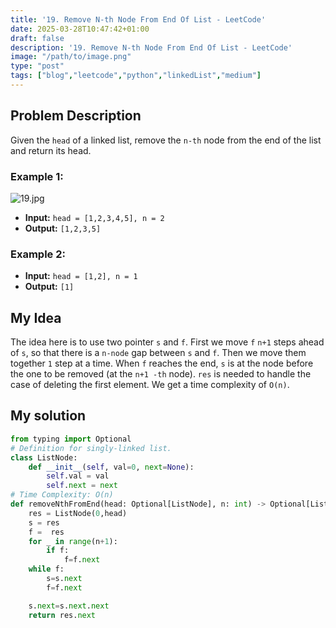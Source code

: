 ```yaml
---
title: '19. Remove N-th Node From End Of List - LeetCode'
date: 2025-03-28T10:47:42+01:00
draft: false
description: '19. Remove N-th Node From End Of List - LeetCode'
image: "/path/to/image.png"
type: "post"
tags: ["blog","leetcode","python","linkedList","medium"]
---
```

## Problem Description

Given the `head` of a linked list, remove the `n-th` node from the end of the list and return its head.

### Example 1:
![19.jpg](/images/19.jpg)
* **Input:** `head = [1,2,3,4,5], n = 2`
* **Output:** `[1,2,3,5]`
### Example 2:
* **Input:** `head = [1,2], n = 1`
* **Output:** `[1]`

## My Idea

The idea here is to use two pointer `s` and `f`. First we move `f` `n+1` steps ahead of `s`, so that there is a `n-node` gap between `s` and `f`. Then we move them together `1` step at a time. When `f` reaches the end, `s` is at the node before the one to be removed (at the `n+1 -th` node). `res` is needed to handle the case of deleting the first element. We get a time complexity of `O(n)`.

## My solution
```python
from typing import Optional
# Definition for singly-linked list.
class ListNode:
    def __init__(self, val=0, next=None):
        self.val = val
        self.next = next
# Time Complexity: O(n)
def removeNthFromEnd(head: Optional[ListNode], n: int) -> Optional[ListNode]:
    res = ListNode(0,head)
    s = res
    f =  res
    for _ in range(n+1):
        if f:
            f=f.next
    while f:
        s=s.next
        f=f.next

    s.next=s.next.next
    return res.next
```
